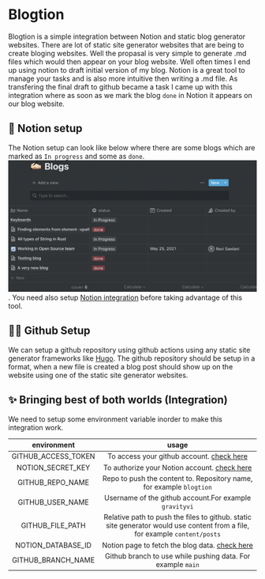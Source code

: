 # Blogtion
Blogtion is a simple integration between Notion and static blog generator websites. There are lot of static site  generator websites that are being to create bloging websites. 
Well the propasal is very simple to generate .md files which would then appear on your blog website. Well often times I end up using notion to draft initial version of my blog.
Notion is a great tool to manage your tasks and is also more intuitive then writing a .md file. As transfering the final draft to github became a task I came up with this integration where
as soon as we mark the blog `done` in Notion it appears on our blog website.

## 🔖 Notion setup
The Notion setup can look like below where there are some blogs which are marked as `In progress` and some as `done`.
<br/>
![Notion-setup](.github/images/notion-setup.jpeg).
You need also setup [Notion integration](https://www.notion.so/my-integrations) before taking advantage of this tool. 

## 👨‍💻 Github Setup
We can setup a github repository using github actions using any static site generator frameworks like [Hugo](https://gohugo.io/hosting-and-deployment/hosting-on-github/).
The github repository should be setup in a format, when a new file is created a blog post 
should show up on the website using one of the static site generator websites.

## ✨ Bringing best of both worlds (Integration)
 We need to setup some environment variable inorder to make this integration work.
 
| environment | usage  |
| :-------:   | :----: |
| GITHUB_ACCESS_TOKEN     | To access your github account. [check here](https://docs.github.com/en/authentication/keeping-your-account-and-data-secure/creating-a-personal-access-token) |
| NOTION_SECRET_KEY| To authorize your Notion account. [check here](https://developers.notion.com/docs/getting-started)  |
| GITHUB_REPO_NAME | Repo to push the content to. Repository name, for example `blogtion` |
| GITHUB_USER_NAME | Username of the github account.For example `gravityvi` |
| GITHUB_FILE_PATH | Relative path to push the files to github. static site generator would use content from a file, for example `content/posts` |
| NOTION_DATABASE_ID | Notion page to fetch the blog data. [check here](https://developers.notion.com/docs/getting-started#step-2-share-a-database-with-your-integration) |
| GITHUB_BRANCH_NAME | Github branch to use while pushing data. For example `main` |
